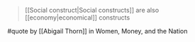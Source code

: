 > [[Social construct|Social constructs]] are also [[economy|economical]] constructs

#quote by [[Abigail Thorn]] in Women, Money, and the Nation
